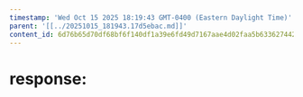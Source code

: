 ```yaml
---
timestamp: 'Wed Oct 15 2025 18:19:43 GMT-0400 (Eastern Daylight Time)'
parent: '[[../20251015_181943.17d5ebac.md]]'
content_id: 6d76b65d70df68bf6f140df1a39e6fd49d7167aae4d02faa5b63362744266256
---
```


# response:
